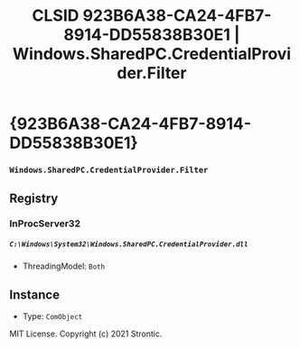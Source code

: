 ﻿---
title: "CLSID 923B6A38-CA24-4FB7-8914-DD55838B30E1 | Windows.SharedPC.CredentialProvider.Filter"
excerpt: What is COM-Object CLSID 923B6A38-CA24-4FB7-8914-DD55838B30E1?
---

# {923B6A38-CA24-4FB7-8914-DD55838B30E1}

### `Windows.SharedPC.CredentialProvider.Filter`

## Registry


### InProcServer32

##### `C:\Windows\System32\Windows.SharedPC.CredentialProvider.dll`
* ThreadingModel: `Both`

## Instance

* Type: `ComObject`

MIT License. Copyright (c) 2021 Strontic.


